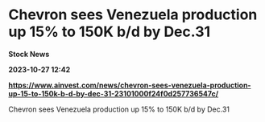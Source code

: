 # Chevron sees Venezuela production up 15% to 150K b/d by Dec.31
**Stock News**

**2023-10-27 12:42**

**https://www.ainvest.com/news/chevron-sees-venezuela-production-up-15-to-150k-b-d-by-dec-31-23101000f24f0d257736547c/**

Chevron sees Venezuela production up 15% to 150K b/d by Dec.31